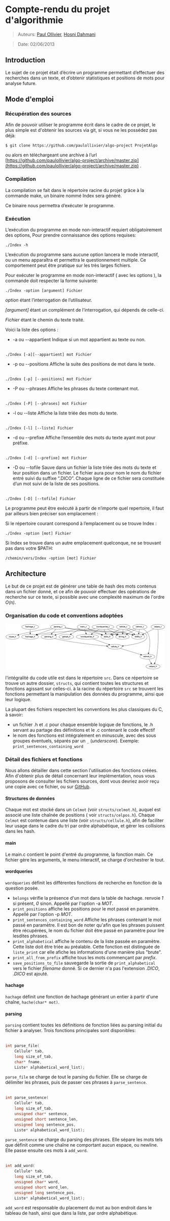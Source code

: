 # Compte-rendu du projet d'algorithmie

> Auteurs: [Paul Ollivier]( <contact@paulollivier.fr> ), [Hosni Dahmani]( <hosni.dahmani@gmail.com> )

> Date: 02/06/2013

## Introduction

Le sujet de ce projet était d’écrire un programme permettant d’effectuer des recherches dans un texte, et d’obtenir statistiques et positions de mots pour analyse future.

## Mode d'emploi

### Récupération des sources

Afin de pouvoir utiliser le programme écrit dans le cadre de ce projet, le plus simple est d'obtenir les sources via git, si vous ne les possédez pas déjà:

    $ git clone https://github.com/paulollivier/algo-project ProjetAlgo

ou alors en téléchargeant une archive à l’url [https://github.com/paulollivier/algo-project/archive/master.zip](https://github.com/paulollivier/algo-project/archive/master.zip) .

### Compilation

La compilation se fait dans le répertoire racine du projet grâce à la commande make, un binaire nommé Index sera généré.

Ce binaire nous permettra d’exécuter le programme.

### Exécution

L’exécution du programme en mode non-interactif requiert obligatoirement des options, Pour prendre connaissance des options requises:

    ./Index -h

L’exécution du programme sans aucune option lancera le mode interactif, ou un menu apparaîtra et permettra le questionnement multiple. Ce comportement peut être pratique sur les très larges fichiers.

Pour exécuter le programme en mode non-interactif ( avec les options ), la commande doit respecter la forme suivante:

    ./Index -option [argument] Fichier

*option* étant l’interrogation de l’utilisateur.

*[argument]* étant un complément de l’interrogation, qui dépends de celle-ci.

*Fichier* étant le chemin du texte traité.

Voici la liste des options :

* -a ou --appartient
Indique si un mot appartient au texte ou non.

```

./Index [-a][--appartient] mot Fichier
```

* -p ou --positions
Affiche la suite des positions de mot dans le texte.

```

./Index [-p] [--positions] mot Fichier
```

* -P ou --phrases
Affiche les phrases du texte contenant mot.

```

./Index [-P] [--phrases] mot Fichier
```

* -l ou  --liste
Affiche la liste triée des mots du texte.

```

./Index [-l] [--liste] Fichier
```

* -d ou --prefixe
Affiche l’ensemble des mots du texte ayant mot pour préfixe.

```

./Index [-d] [--prefixe] mot Fichier
```

* -D ou --tofile
Sauve dans un fichier la liste triée des mots du texte et leur position dans un fichier.
Le fichier aura pour nom le nom du fichier entré suivi du suffixe “.DICO”. Chaque ligne de ce fichier sera constituée d’un mot suivi de la liste de ses positions.

```

./Index [-D] [--tofile] Fichier
```

Le programme peut être exécuté à partir de n’importe quel repertoire, il faut par ailleurs bien préciser son emplacement :

Si le répertoire courant correspond à l’emplacement ou se trouve Index :

    ./Index -option [mot] Fichier

Si Index se trouve dans un autre emplacement quelconque, ne se trouvant pas dans votre $PATH:

    /chemin/vers/Index -option [mot] Fichier

## Architecture

Le but de ce projet est de générer une table de hash des mots contenus dans un fichier donné, et ce afin de pouvoir effectuer des opérations de recherche sur ce texte, si possible avec une complexité maximum de l'ordre *O(n)*.

### Organisation du code et conventions adoptées

![Dépendances](deps.png)

l'intégralité du code utile est dans le répertoire `src`. Dans ce répertoire se trouve un autre dossier, `structs`, qui contient toutes les structures et fonctions agissant sur celles-ci. à la racine du répertoire `src` se trouvent les fonctions permettant la manipulation des données du programme, ainsi que leur logique.

La plupart des fichiers respectent les conventions les plus classiques du C, à savoir:

* un fichier .h et .c pour chaque ensemble logique de fonctions, le .h servant au partage des définitions et le .c contenant le code effectif
* le nom des fonctions est intégralement en minuscule, avec des sous groupes éventuels, séparés par un `_` (*underscore*). Exemple: `print_sentences_containing_word`

### Détail des fichiers et fonctions

Nous allons détailler dans cette section l'utilisation des fonctions créées. Afin d'obtenir plus de détail concernant leur implémentation, nous vous proposons de consulter les fichiers sources, dont vous devriez avoir reçu une copie avec ce fichier, ou sur [GitHub](https://github.com/paulollivier/algo-project).

#### Structures de données

Chaque mot est stocké dans un `Celmot` (voir `structs/celmot.h`), auquel est associé une liste chaînée de positions ( voir `structs/celpos.h`). Chaque `Celmot` est contenue dans une liste (voir `structs/cellule.h`), afin de faciliter leur usage dans le cadre du tri par ordre alphabétique, et gérer les collisions dans les hash.

#### main

Le main.c contient le point d'entré du programme, la fonction main. Ce fichier gère les arguments, le menu interactif, se charge d'orchestrer le tout.

#### wordqueries

`wordqueries` définit les différentes fonctions de recherche en fonction de la question posée.

* `belongs` vérifie la présence d'un mot dans la table de hachage. renvoie *1* si présent, *0* sinon. Appellé par l'option -a *MOT*.
* `print_positions` affiche les positions pour le mot passé en paramètre. Appellé par l'option -p *MOT*.
* `print_sentences_containing_word` Affiche les phrases contenant le mot passé en paramètre. Il est bon de noter qu'afin que les phrases puissent être récupérées, le nom du fichier doit être passé en paramètre pour lire lesdites phrases.
* `print_alphabetical` affiche le contenu de la liste passée en paramètre. Cette liste doit être triée au préalable. Cette fonction est distinguée de `liste_print` car elle afiche les informations d'une manière plus "brute".
* `print_all_from_prefix` affiche tous les mots commençant par _prefix_.
* `save_positions_to_file` sauvegarde la sortie de `print_alphabetical` vers le fichier _filename_ donné. Si ce dernier n'a pas l'extension *.DICO*, *.DICO* est ajouté.

#### hachage

`hachage` définit une fonction de hachage générant un entier à partir d'une chaîne, `hache(char* mot)`.

#### parsing

`parsing` contient toutes les définitions de fonction liées au parsing initial du fichier à analyser. Trois fonctions principales sont disponibles:

```c

int parse_file(
    Cellule* tab,
    long size_of_tab,
    char* fname,
    Liste* alphabetical_word_list);
```

`parse_file` se charge de tout le parsing du fichier. Elle se charge de délimiter les phrases, puis de passer ces phrases à `parse_sentence`.

```c

int parse_sentence(
    Cellule* tab,
    long size_of_tab,
    unsigned char* sentence,
    unsigned short sentence_len,
    unsigned long sentence_pos,
    Liste* alphabetical_word_list);
```

`parse_sentence` se charge du parsing des phrases. Elle sépare les mots tels que définit comme une chaîne ne comportant aucun espace, ou newline. Elle passe ensuite ces mots à `add_word`.

```c

int add_word(
    Cellule* tab,
    long size_of_tab,
    unsigned char* word,
    unsigned short word_len,
    unsigned long sentence_pos,
    Liste* alphabetical_word_list);
```

`add_word` est responsable du placement du mot au bon endroit dans le tableau de hash, ainsi que dans la liste, par ordre alphabétique.

